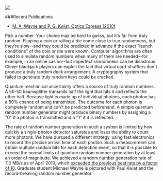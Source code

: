 <img src="{{ site.url }}/img/quantum-random-number.jpg" class="img-responsive pull-right">

###Recent Publications
* [M. A. Wayne and P. G. Kwiat, Optics Express (2010)](http://dx.doi.org/10.1364/OE.18.009351)

Pick a number. Your choice may be hard to guess, but it's far from truly random. Flipping a coin or rolling a die come close to true randomness, but they're slow--and they could be predicted in advance if the exact "launch conditions" of the coin or die were known. Computer algorithms are often used to simulate random numbers when many of them are needed--for example, in an online casino--but imperfect randomness can be disastrous. Clever blackjack players can exploit the fact that virtual card-shufflers don't produce a truly random deck arrangement. A cryptography system that failed to generate truly random keys could be cracked.

Quantum mechanical uncertainty offers a source of truly random numbers. A 50-50 beamsplitter transmits half the light that hits it and reflects the other half. Because light is made up of individual photons, each photon has a 50% chance of being transmitted. The outcome for each photon is completely random and can't be predicted beforehand. A simple quantum random number generator might produce binary numbers by assigning a "0" if a photon is transmitted and a "1" if it is reflected.

The rate of random number generation in such a system is limited by how quickly a single-photon detector saturates and loses the ability to count more photons. We have pursued a different strategy, using fast electronics to record the precise arrival time of each photon. Such a measurement can obtain multiple random bits for each detection event, so that it is possible to exceed the normal limits of quantum random number generation by at least an order of magnitude. We achieved a random number generation rate of 110 MB/s as of April 2010, which [exceeded the previous best rate by a factor of 10](http://physics.illinois.edu/news/story.asp?id=1056). Graduate student Michael Wayne is pictured with Paul Kwiat and the record-breaking random number generator.